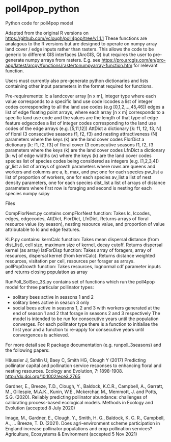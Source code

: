 # poll4pop_python
Python code for poll4pop model

Adapted from the original R versions on https://github.com/yclough/poll4pop/tree/v1.1.1 
These functions are analagous to the R versions but are designed to operate on numpy array land cover / edge inputs rather than rasters. This allows the code to be generic to different GIS interfaces (ArcGIS, Q) but requires the user to pre-generate numpy arrays from rasters. E.g. see https://pro.arcgis.com/en/pro-app/latest/arcpy/functions/rastertonumpyarray-function.htm for relevant function. 

Users must currently also pre-generate python dictionaries and lists containing other input parameters in the format required for functions. 

Pre-requirements:
lc          a landcover array [n x m], integer type where each value corresponds to a specific land use code
lccodes		  a list of integer codes corresponding to all the land use codes (e.g [0,1,2,...,45,46])
edges       a list of edge floating point arrays, where each array [n x m] corresponds to a specific land use code and the values are the length of that type of edge feature
edgecodes   a list of integer codes corresponding to the land use codes of the edge arrays (e.g. [5,11,12])
AttDict     a dictionary [k: f1, f2, f3, N] of floral (3 consecutive seasons f1, f2, f3) and nesting attractiveness (N) parameters where the keys (k) are the land cover codes
FlorDict    a dictionary [k: f1, f2, f3] of floral cover (3 consecutive seasons f1, f2, f3 parameters where the keys (k) are the land cover codes
LfnDict     a dictionary [k: w] of edge widths (w) where the keys (k) are the land cover codes
species     list of species codes being considered as integers (e.g. [1,2,3,4])
gr_list     a list of arrays of growth parameters where rows are queens and workers and columns are a, b, max, and pw; one for each species
pw_list     a list of proportion of workers, one for each species 
av_list     a list of nest density parameters, one for each species
dist_list   a list of arrays of distance parameters where first row is foraging and second is nesting for each species
numpy
scipy


Files

CompFlorNest.py contains 
compFlorNest function: Takes lc, lccodes, edges, edgecodes, AttDict, FlorDict, LfnDict. Returns arrays of floral resource value (by season), nesting resource value, and proportion of value attributable to lc and edge features. 

KLP.py contains:
kernCalc function: Takes mean dispersal distance (from dist_list), cell size, maximum size of kernel, decay cutoff. Returns dispersal kernel (as array)
latForDisp function: Takes array of foragers, array of resources, dispersal kernel (from kernCalc). Returns distance weighted resources, visitation per cell, resources per forager as arrays. 
pollPopGrowth function: Takes resources, lognormal cdf parameter inputs and returns closing population as array

RunPoll_SolSoc_3S.py contains
set of functions which run the poll4pop model for three particular pollinator types: 
- solitary bees active in seasons 1 and 2
- solitary bees active in season 3 only 
- social bees active in seasons 1, 2 and 3 with workers generated at the end of season 1 and 2 that forage in seasons 2 and 3 respectively
The model is intended to be run for consecutive years until the population converges. For each pollinator type there is a function to initialise the first year and a function to re-apply for consecutive years until convergences is achieved. 

For more detail see R package documentation (e.g. runpoll_3seasons) and the following papers:

Häussler J, Sahlin U, Baey C, Smith HG, Clough Y (2017) Predicting pollinator capital and pollination service responses to enhancing floral and nesting resources. Ecology and Evolution, 7: 1898-1908. http://dx.doi.org/10.1002/ece3.2765

Gardner, E., Breeze, T.D., Clough, Y., Baldock, K.C.R., Campbell, A., Garratt, M., Gillespie, M.A.K., Kunin, W.E., Mckerchar, M., Memmott, J. and Potts, S.G. (2020). Reliably predicting pollinator abundance: challenges of calibrating process-based ecological models. Methods in Ecology and Evolution (accepted 8 July 2020)

Image, M., Gardner, E., Clough, Y., Smith, H. G., Baldock, K. C. R., Campbell, A., … Breeze, T. D. (2021). Does agri-environment scheme participation in England increase pollinator populations and crop pollination services? Agriculture, Ecosystems & Environment (accepted 5 Nov 2021)
